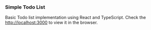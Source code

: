 ### Simple Todo List

Basic Todo list implementation using React and TypeScript.
Check the [http://localhost:3000](demo) to view it in the browser.

